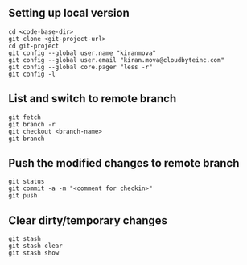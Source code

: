 ## Setting up local version
```
cd <code-base-dir>
git clone <git-project-url>
cd git-project
git config --global user.name "kiranmova"
git config --global user.email "kiran.mova@cloudbyteinc.com"
git config --global core.pager "less -r" 
git config -l
```

## List and switch to remote branch
```
git fetch
git branch -r
git checkout <branch-name>
git branch
```

## Push the modified changes to remote branch
```
git status
git commit -a -m "<comment for checkin>"
git push
```
## Clear dirty/temporary changes
```
git stash
git stash clear
git stash show
```
